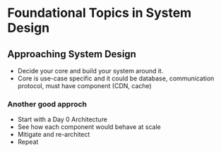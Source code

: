 # Foundational Topics in System Design

## Approaching System Design

- Decide your core and build your system around it.
- Core is use-case specific and it could be database, communication protocol, must have component (CDN, cache)

### Another good approch
- Start with a Day 0 Architecture
- See how each component would behave at scale
- Mitigate and re-architect
- Repeat
